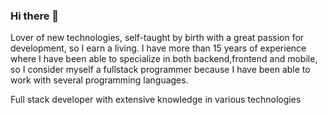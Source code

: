 ### Hi there 👋

Lover of new technologies, self-taught by birth with a great passion for development, so I earn a living. I have more than 15 years of experience where I have been able to specialize in both backend,frontend and mobile, so I consider myself a fullstack programmer because I have been able to work with several programming languages.

Full stack developer with extensive knowledge in various technologies


<!--
**jestevez/jestevez** is a ✨ _special_ ✨ repository because its `README.md` (this file) appears on your GitHub profile.

Here are some ideas to get you started:

- 🔭 I’m currently working on ...
- 🌱 I’m currently learning ...
- 👯 I’m looking to collaborate on ...
- 🤔 I’m looking for help with ...
- 💬 Ask me about ...
- 📫 How to reach me: ...
- 😄 Pronouns: ...
- ⚡ Fun fact: ...
-->
